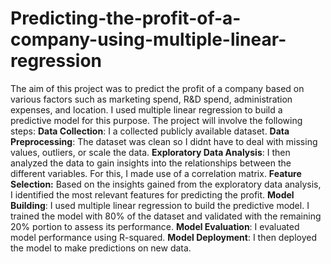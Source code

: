 # Predicting-the-profit-of-a-company-using-multiple-linear-regression
The aim of this project was to predict the profit of a company based on various factors such as marketing spend, R&amp;D spend, administration expenses, and location. I used multiple linear regression to build a predictive model for this purpose. 
The project will involve the following steps:
**Data Collection**: I a collected publicly available dataset.
**Data Preprocessing**: The dataset was clean so I didnt have to deal with missing values, outliers, or scale the data.
**Exploratory Data Analysis**: I then analyzed the data to gain insights into the relationships between the different variables. For this, I made use of a correlation matrix.
**Feature Selection:** Based on the insights gained from the exploratory data analysis, I identified the most relevant features for predicting the profit.
**Model Building**: I used multiple linear regression to build the predictive model. I trained the model with 80% of the dataset and validated with the remaining 20% portion to assess its performance.
**Model Evaluation**: I evaluated model performance using R-squared.
**Model Deployment**: I then deployed the model to make predictions on new data.
